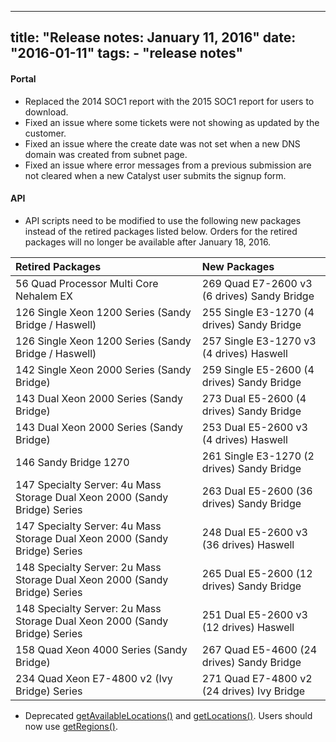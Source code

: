 ---
title: "Release notes: January 11, 2016"
date: "2016-01-11"
tags:
    - "release notes"
  ---

#### Portal
+ Replaced the 2014 SOC1 report with the 2015 SOC1 report for users to download.
+ Fixed an issue where some tickets were not showing as updated by the customer.
+ Fixed an issue where the create date was not set when a new DNS domain was created from subnet page.
+ Fixed an issue where error messages from a previous submission are not cleared when a new Catalyst user submits the signup form.

#### API
+ API scripts need to be modified to use the following new packages instead of the retired packages listed below. Orders for the retired packages will no longer be available after January 18, 2016.

| Retired Packages | New Packages |
|:---------------- |:-------------|  
|56 Quad Processor Multi Core Nehalem EX|269 Quad E7-2600 v3 (6 drives) Sandy Bridge|
|126  Single Xeon 1200 Series (Sandy Bridge / Haswell)|255  Single E3-1270 (4 drives) Sandy Bridge|
|126  Single Xeon 1200 Series (Sandy Bridge / Haswell)|257  Single E3-1270 v3 (4 drives) Haswell|
|142  Single Xeon 2000 Series (Sandy Bridge)| 259  Single E5-2600 (4 drives) Sandy Bridge|
|143  Dual Xeon 2000 Series (Sandy Bridge)|273  Dual E5-2600 (4 drives) Sandy Bridge|
|143  Dual Xeon 2000 Series (Sandy Bridge)|253  Dual E5-2600 v3 (4 drives) Haswell|
|146  Sandy Bridge 1270|261  Single E3-1270 (2 drives) Sandy Bridge|
|147  Specialty Server: 4u Mass Storage Dual Xeon 2000 (Sandy Bridge) Series|263  Dual E5-2600 (36 drives) Sandy Bridge|
|147  Specialty Server: 4u Mass Storage Dual Xeon 2000 (Sandy Bridge) Series|248  Dual E5-2600 v3 (36 drives) Haswell|
|148  Specialty Server: 2u Mass Storage Dual Xeon 2000 (Sandy Bridge) Series|265  Dual E5-2600 (12 drives) Sandy Bridge|
|148  Specialty Server: 2u Mass Storage Dual Xeon 2000 (Sandy Bridge) Series|251  Dual E5-2600 v3 (12 drives) Haswell|
|158  Quad Xeon 4000 Series (Sandy Bridge)|267  Quad E5-4600 (24 drives) Sandy Bridge|
|234  Quad Xeon E7-4800 v2 (Ivy Bridge) Series|271  Quad E7-4800 v2 (24 drives) Ivy Bridge|

+ Deprecated [getAvailableLocations()](http://sldn.softlayer.com/reference/services/SoftLayer_Product_Package/getAvailableLocations) and [getLocations()](http://sldn.softlayer.com/reference/services/SoftLayer_Product_Package/getLocations). Users should now use [getRegions()](http://sldn.softlayer.com/reference/services/SoftLayer_Product_Package/getRegions).
